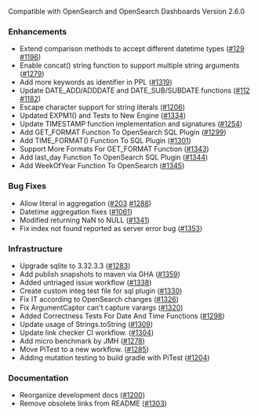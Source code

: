 Compatible with OpenSearch and OpenSearch Dashboards Version 2.6.0

### Enhancements

* Extend comparison methods to accept different datetime types ([#129](https://github.com/opensearch-project/sql/pull/129) [#1196](https://github.com/opensearch-project/sql/pull/1196))
* Enable concat() string function to support multiple string arguments ([#1279](https://github.com/opensearch-project/sql/pull/1279))
* Add more keywords as identifier in PPL ([#1319](https://github.com/opensearch-project/sql/pull/1319))
* Update DATE_ADD/ADDDATE and DATE_SUB/SUBDATE functions ([#112](https://github.com/opensearch-project/sql/issues/122) [#1182](https://github.com/opensearch-project/sql/pull/1182))
* Escape character support for string literals ([#1206](https://github.com/opensearch-project/sql/pull/1206))
* Updated EXPM1() and Tests to New Engine ([#1334](https://github.com/opensearch-project/sql/pull/1334))
* Update TIMESTAMP function implementation and signatures ([#1254](https://github.com/opensearch-project/sql/pull/1254))
* Add GET_FORMAT Function To OpenSearch SQL Plugin ([#1299](https://github.com/opensearch-project/sql/pull/1299))
* Add TIME_FORMAT() Function To SQL Plugin ([#1301](https://github.com/opensearch-project/sql/pull/1301))
* Support More Formats For GET_FORMAT Function ([#1343](https://github.com/opensearch-project/sql/pull/1343))
* Add last_day Function To OpenSearch SQL Plugin ([#1344](https://github.com/opensearch-project/sql/pull/1344))
* Add WeekOfYear Function To OpenSearch ([#1345](https://github.com/opensearch-project/sql/pull/1345))

### Bug Fixes

* Allow literal in aggregation ([#203](https://github.com/opensearch-project/sql/issues/203) [#1288](https://github.com/opensearch-project/sql/pull/1288))
* Datetime aggregation fixes ([#1061](https://github.com/opensearch-project/sql/pull/1061))
* Modified returning NaN to NULL ([#1341](https://github.com/opensearch-project/sql/pull/1341))
* Fix index not found reported as server error bug ([#1353](https://github.com/opensearch-project/sql/pull/1353))

### Infrastructure

* Upgrade sqlite to 3.32.3.3 ([#1283](https://github.com/opensearch-project/sql/pull/1283))
* Add publish snapshots to maven via GHA ([#1359](https://github.com/opensearch-project/sql/pull/1359))
* Added untriaged issue workflow ([#1338](https://github.com/opensearch-project/sql/pull/1338))
* Create custom integ test file for sql plugin ([#1330](https://github.com/opensearch-project/sql/pull/1330))
* Fix IT according to OpenSearch changes ([#1326](https://github.com/opensearch-project/sql/pull/1326))
* Fix ArgumentCaptor can't capture varargs ([#1320](https://github.com/opensearch-project/sql/pull/1320))
* Added Correctness Tests For Date And Time Functions ([#1298](https://github.com/opensearch-project/sql/pull/1298))
* Update usage of Strings.toString ([#1309](https://github.com/opensearch-project/sql/pull/1309))
* Update link checker CI workflow. ([#1304](https://github.com/opensearch-project/sql/pull/1304))
* Add micro benchmark by JMH ([#1278](https://github.com/opensearch-project/sql/pull/1278))
* Move PiTest to a new workflow. ([#1285](https://github.com/opensearch-project/sql/pull/1285))
* Adding mutation testing to build gradle with PiTest ([#1204](https://github.com/opensearch-project/sql/pull/1204))

### Documentation
* Reorganize development docs ([#1200](https://github.com/opensearch-project/sql/pull/1200))
* Remove obsolete links from README ([#1303](https://github.com/opensearch-project/sql/pull/1303))
